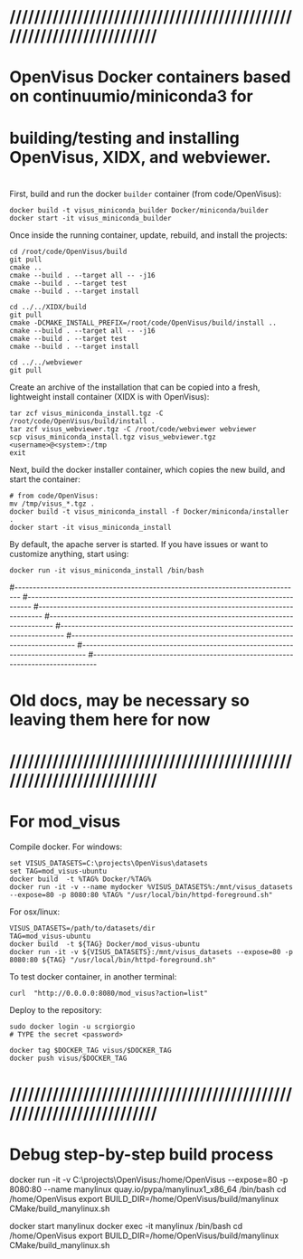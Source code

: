 # //////////////////////////////////////////////////////////////////////
# OpenVisus Docker containers based on continuumio/miniconda3 for
# building/testing and installing OpenVisus, XIDX, and webviewer.
#

First, build and run the docker `builder` container (from code/OpenVisus):
```
docker build -t visus_miniconda_builder Docker/miniconda/builder
docker start -it visus_miniconda_builder
```

Once inside the running container, update, rebuild, and install the projects:
```
cd /root/code/OpenVisus/build
git pull
cmake ..
cmake --build . --target all -- -j16
cmake --build . --target test
cmake --build . --target install
```
```
cd ../../XIDX/build
git pull
cmake -DCMAKE_INSTALL_PREFIX=/root/code/OpenVisus/build/install ..
cmake --build . --target all -- -j16
cmake --build . --target test
cmake --build . --target install
```
```
cd ../../webviewer
git pull
```

Create an archive of the installation that can be copied into a fresh, lightweight install container (XIDX is with OpenVisus):
```
tar zcf visus_miniconda_install.tgz -C /root/code/OpenVisus/build/install .
tar zcf visus_webviewer.tgz -C /root/code/webviewer webviewer
scp visus_miniconda_install.tgz visus_webviewer.tgz <username>@<system>:/tmp
exit
```

Next, build the docker installer container, which copies the new build, and start the container:
```
# from code/OpenVisus:
mv /tmp/visus_*.tgz .
docker build -t visus_miniconda_install -f Docker/miniconda/installer .
docker start -it visus_miniconda_install
```

By default, the apache server is started. If you have issues or want to customize anything, start using:
```
docker run -it visus_miniconda_install /bin/bash
```









#-------------------------------------------------------------------------------
#-------------------------------------------------------------------------------
#-------------------------------------------------------------------------------
#-------------------------------------------------------------------------------
#-------------------------------------------------------------------------------
#-------------------------------------------------------------------------------
#-------------------------------------------------------------------------------
#-------------------------------------------------------------------------------
# Old docs, may be necessary so leaving them here for now

# //////////////////////////////////////////////////////////////////////
# For mod_visus 

Compile docker. For windows:

```
set VISUS_DATASETS=C:\projects\OpenVisus\datasets
set TAG=mod_visus-ubuntu
docker build  -t %TAG% Docker/%TAG%
docker run -it -v --name mydocker %VISUS_DATASETS%:/mnt/visus_datasets --expose=80 -p 8080:80 %TAG% "/usr/local/bin/httpd-foreground.sh"

```

For osx/linux:

```
VISUS_DATASETS=/path/to/datasets/dir
TAG=mod_visus-ubuntu
docker build  -t ${TAG} Docker/mod_visus-ubuntu
docker run -it -v ${VISUS_DATASETS}:/mnt/visus_datasets --expose=80 -p 8080:80 ${TAG} "/usr/local/bin/httpd-foreground.sh"
```

To test docker container, in another terminal:

```
curl  "http://0.0.0.0:8080/mod_visus?action=list"
```

Deploy to the repository:

```
sudo docker login -u scrgiorgio
# TYPE the secret <password>

docker tag $DOCKER_TAG visus/$DOCKER_TAG
docker push visus/$DOCKER_TAG
```

# //////////////////////////////////////////////////////////////////////
# Debug step-by-step build process

docker run -it -v C:\projects\OpenVisus:/home/OpenVisus --expose=80 -p 8080:80  --name manylinux quay.io/pypa/manylinux1_x86_64 /bin/bash
cd /home/OpenVisus
export BUILD_DIR=/home/OpenVisus/build/manylinux
CMake/build_manylinux.sh

docker start manylinux
docker exec -it  manylinux /bin/bash
cd /home/OpenVisus
export BUILD_DIR=/home/OpenVisus/build/manylinux
CMake/build_manylinux.sh
